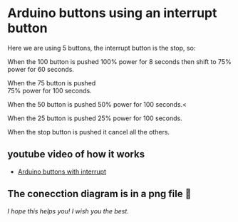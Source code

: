 # Arduino buttons using an interrupt button
Here we are using 5 buttons, the interrupt button is the stop, so:

When the 100 button is pushed 
100% power for 8 seconds then shift to 75% power for  60 seconds.

When the 75 button is pushed  
75% power for 100 seconds.

When the 50 button is pushed 
50% power for 100 seconds.<

When the 25 button is pushed 
25% power for 100 seconds.

When the stop button is pushed it cancel all the others.

## youtube video of how it works

* [Arduino buttons with interrupt](https://www.youtube.com/watch?v=rzn9oZjNYc8)

## The conecction diagram is in a png file 🚀

_I hope this helps you! I wish you the best._
